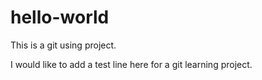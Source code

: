 # hello-world
This is a git using project.

I would like to add a test line here for a git learning project.

